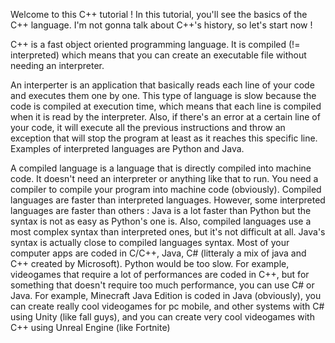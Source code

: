 Welcome to this C++ tutorial !
In this tutorial, you'll see the basics of the C++ language.
I'm not gonna talk about C++'s history, so let's start now !

C++ is a fast object oriented programming language. It is compiled (!= interpreted) which means that you can create an executable file without needing an interpreter.

An interperter is an application that basically reads each line of your code and executes them one by one.
This type of language is slow because the code is compiled at execution time, which means that each line is compiled when it is read by the interpreter.
Also, if there's an error at a certain line of your code, it will execute all the previous instructions and throw an exception that will stop the program at least as it reaches this specific line.
Examples of interpreted languages are Python and Java.

A compiled language is a language that is directly compiled into machine code. It doesn't need an interpreter or anything like that to run.
You need a compiler to compile your program into machine code (obviously).
Compiled languages are faster than interpreted languages. However, some interpreted languages are faster than others : Java is a lot faster than Python but the syntax is not as easy as Python's one is.
Also, compiled languages use a most complex syntax than interpreted ones, but it's not difficult at all. Java's syntax is actually close to compiled languages syntax.
Most of your computer apps are coded in C/C++, Java, C# (litteraly a mix of java and C++ created by Microsoft). Python would be too slow.
For example, videogames that require a lot of performances are coded in C++, but for something that doesn't require too much performance, you can use C# or Java.
For example, Minecraft Java Edition is coded in Java (obviously), you can create really cool videogames for pc mobile, and other systems with C# using Unity (like fall guys), and you can create very cool videogames with C++ using Unreal Engine (like Fortnite)
